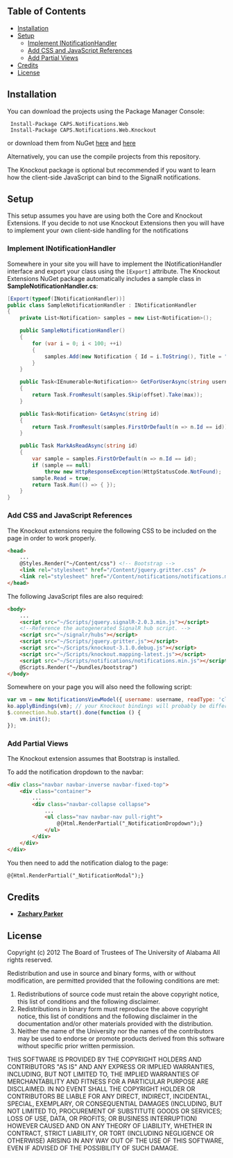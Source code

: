 ## Table of Contents
* [Installation](#installation)
* [Setup](#setup)
	* [Implement INotificationHandler](#implement-inotificationhandler)
	* [Add CSS and JavaScript References](#add-css-and-javascript-references)
	* [Add Partial Views](#add-partial-views)
* [Credits](#credits)
* [License](#license)

## Installation

You can download the projects using the Package Manager Console:

     Install-Package CAPS.Notifications.Web
     Install-Package CAPS.Notifications.Web.Knockout
     
or download them from NuGet [here](https://www.nuget.org/packages/CAPS.Notifications.Web/) and [here](https://www.nuget.org/packages/CAPS.Notifications.Web.Knockout/)
     
Alternatively, you can use the compile projects from this repository. 

The Knockout package is optional but recommended if you want to learn how the client-side JavaScript can bind to the SignalR notifications.

## Setup

This setup assumes you have are using both the Core and Knockout Extensions. If you decide to not use Knockout Extensions then you will have to implement your own client-side handling for the notifications

### Implement INotificationHandler

Somewhere in your site you will have to implement the INotificationHandler interface and export your class using the <code>[Export]</code> attribute. The Knockout Extensions NuGet package automatically includes a sample class in **SampleNotificationHandler.cs**:

```csharp
[Export(typeof(INotificationHandler))]
public class SampleNotificationHandler : INotificationHandler
{
	private List<Notification> samples = new List<Notification>();

	public SampleNotificationHandler()
	{
		for (var i = 0; i < 100; ++i)
		{
			samples.Add(new Notification { Id = i.ToString(), Title = "Sample Notification " + i.ToString(), Text = "This is a sample notification", Image = "/Content/notifications/sign_warning.png", Url = "#", DateTime = DateTime.Now });
		}
	}

	public Task<IEnumerable<Notification>> GetForUserAsync(string username, int offset, int max)
	{
		return Task.FromResult(samples.Skip(offset).Take(max));
	}

	public Task<Notification> GetAsync(string id)
	{
		return Task.FromResult(samples.FirstOrDefault(n => n.Id == id));
	}

	public Task MarkAsReadAsync(string id)
	{
		var sample = samples.FirstOrDefault(n => n.Id == id);
		if (sample == null)
			throw new HttpResponseException(HttpStatusCode.NotFound);
		sample.Read = true;
		return Task.Run(() => { });
	}
}
```

### Add CSS and JavaScript References

The Knockout extensions require the following CSS to be included on the page in order to work properly.

```html
<head>
    ...
    @Styles.Render("~/Content/css") <!-- Bootstrap -->
    <link rel="stylesheet" href="/Content/jquery.gritter.css" />
    <link rel="stylesheet" href="/Content/notifications/notifications.min.css" />
</head>
```

The following JavaScript files are also required:

```html
<body>
	...
	<script src="~/Scripts/jquery.signalR-2.0.3.min.js"></script>
    <!--Reference the autogenerated SignalR hub script. -->
    <script src="~/signalr/hubs"></script>
    <script src="~/Scripts/jquery.gritter.js"></script>
    <script src="~/Scripts/knockout-3.1.0.debug.js"></script>
    <script src="~/Scripts/knockout.mapping-latest.js"></script>
    <script src="~/Scripts/notifications/notifications.min.js"></script>
    @Scripts.Render("~/bundles/bootstrap")
</body>
```
Somewhere on your page you will also need the following script:

```js
var vm = new NotificationsViewModel({ username: username, readType: 'click' });
ko.applyBindings(vm); // your Knockout bindings will probably be different
$.connection.hub.start().done(function () {
	vm.init();
});
```
### Add Partial Views

The Knockout extension assumes that Bootstrap is installed. 

To add the notification dropdown to the navbar:

```html
<div class="navbar navbar-inverse navbar-fixed-top">
	<div class="container">
		...
		<div class="navbar-collapse collapse">
			...
			<ul class="nav navbar-nav pull-right">
				@{Html.RenderPartial("_NotificationDropdown");}
			</ul>
		</div>
	</div>
</div>
```

You then need to add the notification dialog to the page:
```html
@{Html.RenderPartial("_NotificationModal");}
```

## Credits

* [**Zachary Parker**](https://github.com/zaparker)

## License

Copyright (c) 2012 The Board of Trustees of The University of Alabama
All rights reserved.

Redistribution and use in source and binary forms, with or without
modification, are permitted provided that the following conditions
are met:

 1. Redistributions of source code must retain the above copyright
    notice, this list of conditions and the following disclaimer.
 2. Redistributions in binary form must reproduce the above copyright
    notice, this list of conditions and the following disclaimer in the
    documentation and/or other materials provided with the distribution.
 3. Neither the name of the University nor the names of the contributors
    may be used to endorse or promote products derived from this software
    without specific prior written permission.

THIS SOFTWARE IS PROVIDED BY THE COPYRIGHT HOLDERS AND CONTRIBUTORS
"AS IS" AND ANY EXPRESS OR IMPLIED WARRANTIES, INCLUDING, BUT NOT
LIMITED TO, THE IMPLIED WARRANTIES OF MERCHANTABILITY AND FITNESS
FOR A PARTICULAR PURPOSE ARE DISCLAIMED. IN NO EVENT SHALL
THE COPYRIGHT HOLDER OR CONTRIBUTORS BE LIABLE FOR ANY DIRECT,
INDIRECT, INCIDENTAL, SPECIAL, EXEMPLARY, OR CONSEQUENTIAL DAMAGES
(INCLUDING, BUT NOT LIMITED TO, PROCUREMENT OF SUBSTITUTE GOODS OR
SERVICES; LOSS OF USE, DATA, OR PROFITS; OR BUSINESS INTERRUPTION)
HOWEVER CAUSED AND ON ANY THEORY OF LIABILITY, WHETHER IN CONTRACT,
STRICT LIABILITY, OR TORT (INCLUDING NEGLIGENCE OR OTHERWISE)
ARISING IN ANY WAY OUT OF THE USE OF THIS SOFTWARE, EVEN IF ADVISED
OF THE POSSIBILITY OF SUCH DAMAGE.
